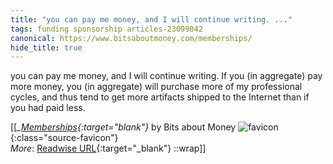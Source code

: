 ```yaml
---
title: "you can pay me money, and I will continue writing. ..."
tags: funding sponsorship articles-23099042
canonical: https://www.bitsaboutmoney.com/memberships/
hide_title: true
---
```


you can pay me money, and I will continue writing. If you (in aggregate) pay more money, you (in aggregate) will purchase more of my professional cycles, and thus tend to get more artifacts shipped to the Internet than if you had paid less.


[[<cite>_[Memberships](https://www.bitsaboutmoney.com/memberships/){:target="_blank"}_</cite> by Bits about Money ![favicon](https://s2.googleusercontent.com/s2/favicons?domain=www.bitsaboutmoney.com){:class="source-favicon"}<br>
_More_: [Readwise URL](https://readwise.io/open/453218257){:target="_blank"}
::wrap]]